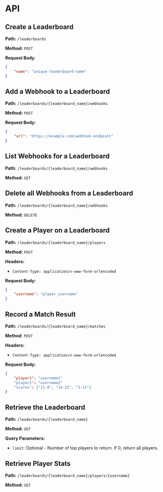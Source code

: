 # API

## Create a Leaderboard

**Path:** `/leaderboards`

**Method:** `POST`

**Request Body**:

```json
{
    "name": "unique-leaderboard-name"
}
```

## Add a Webhook to a Leaderboard

**Path:** `/leaderboards/{leaderboard_name}/webhooks`

**Method:** `POST`

**Request Body:**

```json
{
    "url": "https://example.com/webhook-endpoint"
}
```

## List Webhooks for a Leaderboard

**Path:** `/leaderboards/{leaderboard_name}/webhooks`

**Method:** `GET`

## Delete all Webhooks from a Leaderboard

**Path:** `/leaderboards/{leaderboard_name}/webhooks`

**Method:** `DELETE`

## Create a Player on a Leaderboard

**Path:** `/leaderboards/{leaderboard_name}/players`

**Method:** `POST`

**Headers:**

- `Content-Type: application/x-www-form-urlencoded`

**Request Body:**

```json
{
    "username": "player_username"
}
```
## Record a Match Result

**Path:** `/leaderboards/{leaderboard_name}/matches`

**Method**: `POST`

**Headers:**

- `Content-Type: application/x-www-form-urlencoded`

**Request Body:**

```json
{
    "player1": "username1"
    "player2": "username2"
    "scores": ["11-9", "14-12", "3-11"]
}
```

## Retrieve the Leaderboard

**Path:** `/leaderboards/{leaderboard_name}`

**Method:** `GET`

**Query Parameters:**

- `limit`: Optional - Number of top players to return. If 0, return all players.

## Retrieve Player Stats

**Path:** `/leaderboards/{leaderboard_name}/players/{username}`

**Method:** `GET`

